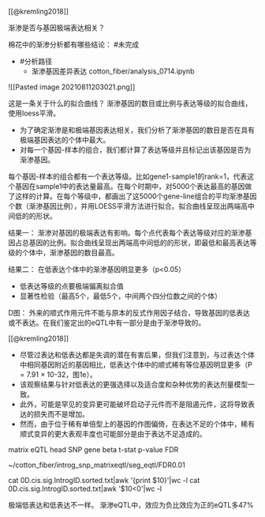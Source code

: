 [[@kremling2018]]

渐渗是否与基因极端表达相关？


棉花中的渐渗分析都有哪些结论： #未完成


- #分析路径
	- 渐渗基因差异表达 cotton_fiber/analysis_0714.ipynb



![[Pasted image 20210811203021.png]]



这是一条关于什么的拟合曲线？
渐渗基因的数目或比例与表达等级的拟合曲线，使用loess平滑。


-   为了确定渐渗是和极端基因表达相关，我们分析了渐渗基因的数目是否在具有极端基因表达的个体中最大。
-   对每一个基因-样本的组合，我们都计算了表达等级并且标记出该基因是否为渐渗基因。


每个基因-样本的组合都有一个表达等级。比如gene1-sample1的rank=1，代表这个基因在sample1中的表达量最高。在每个时期中，对5000个表达最高的基因做了这样的计算。在每个等级中，都画出了这5000个gene-line组合的平均渐渗基因个数（渐渗基因比例），并用LOESS平滑方法进行拟合。拟合曲线呈现出两端高中间低的的形状。

结果一：
渐渗对基因的极端表达有影响。每个点代表每个表达等级对应的渐渗基因占总基因的比例。拟合曲线呈现出两端高中间低的的形状，即最低和最高表达等级的个体中，渐渗基因的数目最高。

结果二：
在低表达个体中的渐渗基因明显更多（p<0.05）
- 低表达等级的点要极端偏离拟合值
- 显著性检验（最高5个，最低5个，中间两个四分位数之间的个体）

D图：
外来的顺式作用元件不能与原本的反式作用因子结合，导致基因的低表达或不表达。在我们鉴定出的eQTL中有一部分是由于渐渗导致的。

[[@kremling2018]]
-   尽管过表达和低表达都是失调的潜在有害后果，但我们注意到，与过表达个体中相同基因附近的基因相比，低表达个体中的顺式稀有等位基因明显更多（P = 7.91 × 10-32，图1e）。
-   该观察结果与针对低表达的更强选择以及适合度和杂种优势的表达剂量模型一致。
-   此外，可能是罕见的变异更可能破坏启动子元件而不是阻遏元件，这将导致表达的损失而不是增加。
-   然而，由于位于稀有单倍型上的基因的作图偏倚，在表达不足的个体中，稀有顺式变异的更大表观丰度也可能部分是由于表达不足造成的。


matrix eQTL
head 
SNP	gene	beta	t-stat	p-value	FDR


~/cotton_fiber/introg_snp_matrixeqtl/seg_eqtl/FDR0.01

cat 0D.cis.sig.IntrogID.sorted.txt|awk '{print $10}'|wc -l
cat 0D.cis.sig.IntrogID.sorted.txt|awk '$10<0'|wc -l



极端低表达和低表达不一样。
渐渗eQTL中，效应为负比效应为正的eQTL多47%

